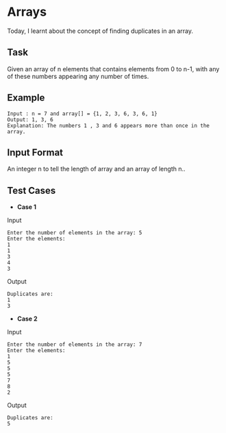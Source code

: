 # Arrays
Today, I learnt about the concept of finding duplicates in an array.

## Task
Given an array of n elements that contains elements from 0 to n-1, with any of these numbers appearing any number of times.

## Example
```
Input : n = 7 and array[] = {1, 2, 3, 6, 3, 6, 1}
Output: 1, 3, 6
Explanation: The numbers 1 , 3 and 6 appears more than once in the array.
```

## Input Format
An integer n to tell the length of array and an array of length n..

## Test Cases
* **Case 1**

Input
```
Enter the number of elements in the array: 5
Enter the elements: 
1
1
3
4
3
```
Output
```
Duplicates are: 
1
3
```

* **Case 2**

Input
```
Enter the number of elements in the array: 7
Enter the elements: 
1
5
5
5
7
8
2
```
Output
```
Duplicates are: 
5
```
